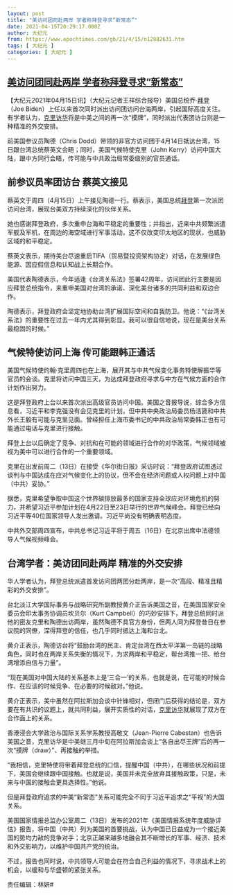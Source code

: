 ```yaml
---
layout: post
title: "美访问团同赴两岸 学者称拜登寻求“新常态”"
date: 2021-04-15T20:29:17.000Z
author: 大纪元
from: https://www.epochtimes.com/gb/21/4/15/n12882631.htm
tags: [ 大纪元 ]
categories: [ 大纪元 ]
---
```

<!--1618518557000-->
[美访问团同赴两岸 学者称拜登寻求“新常态”](https://www.epochtimes.com/gb/21/4/15/n12882631.htm)
------

<div>
<p>【大纪元2021年04月15日讯】（大纪元记者王祥综合报导）美国总统乔·<a href="https://www.epochtimes.com/gb/tag/%E6%8B%9C%E7%99%BB.html">拜登</a>（Joe Biden）上任以来首次同时派出访问团访问台海两岸，引起国际高度关注。有学者认为，<a href="https://www.epochtimes.com/gb/tag/%E5%85%8B%E9%87%8C%E8%AE%BF%E5%8D%8E.html">克里访华</a>将是中美之间的再一次“摸牌”，同时派出代表团访台则是一种精准的外交安排。</p><p>前美国参议员陶德（Chris Dodd）带领的非官方访问团于4月14日抵达台湾，15日跟台湾总统蔡英文会晤；同时，美国气候特使克里（John Kerry）访问中国大陆，跟中方同行会晤，传可能与中共政治局常委级别的官员通话。</p><h2>前参议员率团访台 蔡英文接见</h2><p>蔡英文于周四（4月15日）上午接见陶德一行。蔡表示，美国总统<a href="https://www.epochtimes.com/gb/tag/%E6%8B%9C%E7%99%BB.html">拜登</a>第一次派团访问台湾，展现台美双方持续深化的伙伴关系。</p><p>她也感谢拜登政府，多次重申台海和平稳定的重要性；并指出，近来中共频繁派遣军舰及军机，在周边的海空域进行军事活动，这不仅改变印太地区的现状，也威胁区域的和平稳定。</p><p>蔡英文表示，期待美台尽速重启TIFA（贸易暨投资架构协定）对话，在发展绿色能源、因应假信息和认知战上长期合作。</p><p>美国代表陶德表示，今年适逢《台湾关系法》签署42周年，访问团此行主要是因应拜登总统指令，来重申美国对台湾的承诺、深化美台诸多的共同利益和双边合作。</p><p>陶德表示，拜登政府会坚定地协助台湾扩展国际空间和自我防卫。他说：“《台湾关系法》的重要性在过去一年内尤其得到彰显。我可以很自信地说，现在是美台关系最稳固的时候。”</p><h2>气候特使访问上海 传可能跟韩正通话</h2><p>美国气候特使约翰·克里周四也在上海，展开其与中共气候变化事务特使解振华等官员的会谈。克里将访问中国三天，为达成拜登政府寻求与中方在气候方面的合作计划作出努力。</p><p>这是拜登政府上台以来首次派出高级官员访问中国。美国之音报导说，综合多方信息看，习近平和李克强没有会见克里的计划，但中共中央政治局委员杨洁篪和中共外长王毅有可能与克里见面。曾经担任上海市委书记的中共政治局常委韩正也有可能通过电话与克里进行接触。</p><p>拜登上台以后确定了竞争、对抗和在可能的领域进行合作的对华政策，气候领域被视为美中可以进行合作的一个重要领域。</p><p>克里在出发前周二（13日）在接受《华尔街日报》采访时说：“拜登政府试图透过谈判与中国达成在应对气候变化上的协议，但不会在经济问题或人权问题上对中国（中共）妥协。”</p><p>据悉，克里希望争取中国这个世界碳排放最多的国家支持全球应对环境危机的努力，并希望习近平参加计划在4月22日至23日举行的世界气候峰会。拜登已经向习近平等40位国家领导人发出邀请。习近平尚没有明确表明态度。</p><p>中共外交部周四宣布，中共总书记习近平将于周五（16日）在北京出席中法德领导人气候视频峰会。</p><h2>台湾学者：美访团同赴两岸 精准的外交安排</h2><p>华人学者认为，拜登总统派遣首发访问团两团分赴两岸，是一次“高段、精准且精彩的外交安排”。</p><p>台北淡江大学国际事务与战略研究所副教授黄介正告诉美国之音，在美国国家安全委员会印太事务协调员坎贝尔（Kurt Campbell）的巧妙安排下，拜登总统同时派他的密友克里和陶德出访两岸，虽然陶德不具官方身份，但两人同为拜登昔日在参议院的同僚，深得拜登的信任，也几乎同时抵达上海和台北。</p><p>黄介正表示，陶德访台将“鼓励台湾的民主、肯定台湾在西太平洋第一岛链的战略角色，同时也在两岸关系失衡的情况下，为求两岸和平稳定，帮台湾推一把、给台湾增添自信与力量”。</p><p>“现在美国对中国大陆的关系基本上是‘三合一’的关系，也就是说，在可能的时候合作、在应该的时候竞争、在必要的时候敌对。”他说。</p><p>黄介正表示，美中虽然在阿拉斯加会谈中针锋相对，但闭门后获得的结论是，双方要在有共识的议题上，就共同利益，展开实质性的对话，<a href="https://www.epochtimes.com/gb/tag/%E5%85%8B%E9%87%8C%E8%AE%BF%E5%8D%8E.html">克里访华</a>就展现了双方在合作面上的关系。</p><p>香港浸会大学政治与国际关系学系教授高敬文（Jean-Pierre Cabestan）也告诉美国之音，克里访华是中美继三月中旬在阿拉斯加会谈上“各自出尽王牌”后的再一次“摸牌（draw）”、再接触的举措。</p><p>“我相信，克里特使将带着拜登总统的口信，提醒中国（中共），在哪些状况和前提下，美国会继续跟中国接触。也就是说，美国并未完全放弃其接触政策，只是，未来与中国的接触会更具选择性。”他说。</p><p>但是拜登政府追求的中美“新常态”关系可能完全不同于习近平追求之“平视”的大国关系。</p><p>美国国家情报总监办公室周二（13日）发布的2021年《美国情报系统年度威胁评估》报告，将中国（中共）列为美国的首要挑战，认为中国已日益成为一个接近美国的势均力敌的竞争对手；北京正越来越多地融合其不断增长的军事、经济、技术和外交影响力，以维护中国共产党的统治。</p><p>不过，报告也同时说，中共领导人可能会在符合自己利益的情况下，寻求战术上的机会，以缓和与华盛顿的紧张关系。</p><p>责任编辑：林妍#</p>
</div>
